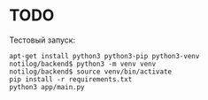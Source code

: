 # TODO

Тестовый запуск:

```
apt-get install python3 python3-pip python3-venv
notilog/backend$ python3 -m venv venv
notilog/backend$ source venv/bin/activate
pip install -r requirements.txt
python3 app/main.py
```